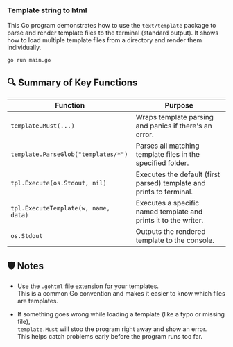 ### Template string to html

This Go program demonstrates how to use the `text/template` package to parse and render template files to the terminal (standard output). It shows how to load multiple template files from a directory and render them individually.

```
go run main.go
```

## 🔍 Summary of Key Functions

| Function                             | Purpose                                                                 |
|--------------------------------------|-------------------------------------------------------------------------|
| `template.Must(...)`                 | Wraps template parsing and panics if there's an error.                 |
| `template.ParseGlob("templates/*")`  | Parses all matching template files in the specified folder.            |
| `tpl.Execute(os.Stdout, nil)`        | Executes the default (first parsed) template and prints to terminal.   |
| `tpl.ExecuteTemplate(w, name, data)` | Executes a specific named template and prints it to the writer.        |
| `os.Stdout`                          | Outputs the rendered template to the console.                          |


## 🛡️ Notes

- Use the `.gohtml` file extension for your templates.  
  This is a common Go convention and makes it easier to know which files are templates.

- If something goes wrong while loading a template (like a typo or missing file),  
  `template.Must` will stop the program right away and show an error.  
  This helps catch problems early before the program runs too far.

